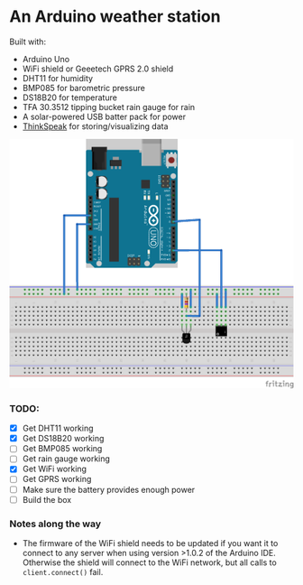 # An Arduino weather station

Built with:

- Arduino Uno
- WiFi shield or Geeetech GPRS 2.0 shield
- DHT11 for humidity
- BMP085 for barometric pressure
- DS18B20 for temperature
- TFA 30.3512 tipping bucket rain gauge for rain
- A solar-powered USB batter pack for power
- [ThinkSpeak](https://thingspeak.com) for storing/visualizing data

![Arduino schematic](schematic_bb.png?raw=true)

### TODO:

- [x] Get DHT11 working
- [x] Get DS18B20 working
- [ ] Get BMP085 working
- [ ] Get rain gauge working
- [x] Get WiFi working
- [ ] Get GPRS working
- [ ] Make sure the battery provides enough power
- [ ] Build the box

### Notes along the way

- The firmware of the WiFi shield needs to be updated if you want it to connect to any server when using version >1.0.2 of the Arduino IDE. Otherwise the shield will connect to the WiFi network, but all calls to `client.connect()` fail.
